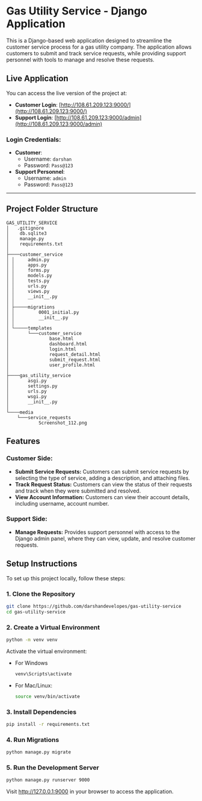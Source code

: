 # Gas Utility Service - Django Application

This is a Django-based web application designed to streamline the customer service process for a gas utility company. The application allows customers to submit and track service requests, while providing support personnel with tools to manage and resolve these requests.

## Live Application

You can access the live version of the project at:

- **Customer Login**: [http://108.61.209.123:9000/](http://108.61.209.123:9000/)
- **Support Login**: [http://108.61.209.123:9000/admin](http://108.61.209.123:9000/admin)

### Login Credentials:

- **Customer**:
  - Username: `darshan`
  - Password: `Pass@123`
- **Support Personnel**:
  - Username: `admin`
  - Password: `Pass@123`

---

## Project Folder Structure

```
GAS_UTILITY_SERVICE
│   .gitignore
│    db.sqlite3
│    manage.py
│    requirements.txt
│
├────customer_service
│ │     admin.py
│ │     apps.py
│ │     forms.py
│ │     models.py
│ │     tests.py
│ │     urls.py
│ │     views.py
│ │     __init__.py
│ │
│ ├─────migrations
│ │         0001_initial.py
│ │         __init__.py
│ │
│ └─────templates
│       └───customer_service
│               base.html
│               dashboard.html
│               login.html
│               request_detail.html
│               submit_request.html
│               user_profile.html
│
├────gas_utility_service
│       asgi.py
│       settings.py
│       urls.py
│       wsgi.py
│       __init__.py
│
└────media
    └───service_requests
            Screenshot_112.png
```

## Features

### Customer Side:

- **Submit Service Requests:** Customers can submit service requests by selecting the type of service, adding a description, and attaching files.
- **Track Request Status:** Customers can view the status of their requests and track when they were submitted and resolved.
- **View Account Information:** Customers can view their account details, including username, account number.

### Support Side:

- **Manage Requests:** Provides support personnel with access to the Django admin panel, where they can view, update, and resolve customer requests.

## Setup Instructions

To set up this project locally, follow these steps:

### 1. Clone the Repository

```sh
git clone https://github.com/darshandevelopes/gas-utility-service
cd gas-utility-service
```

### 2. Create a Virtual Environment

```sh
python -m venv venv
```

Activate the virtual environment:

- For Windows
  ```sh
  venv\Scripts\activate
  ```
- For Mac/Linux:
  ```sh
  source venv/bin/activate
  ```

### 3. Install Dependencies

```sh
pip install -r requirements.txt
```

### 4. Run Migrations

```sh
python manage.py migrate
```

### 5. Run the Development Server

```sh
python manage.py runserver 9000
```

Visit http://127.0.0.1:9000 in your browser to access the application.
